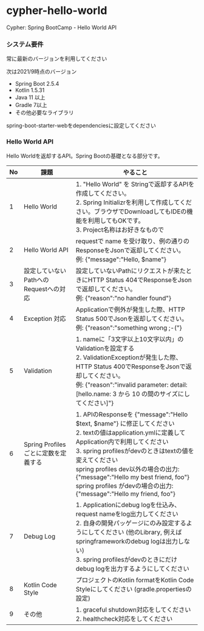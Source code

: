 # cypher-hello-world
Cypher: Spring BootCamp - Hello World API

### システム要件
常に最新のバージョンを利用してください

次は2021/9時点のバージョン

- Spring Boot 2.5.4
- Kotlin 1.5.31
- Java 11 以上
- Gradle 7以上
- その他必要なライブラリ

spring-boot-starter-webをdependenciesに設定してください

### Hello World API
Hello Worldを返却するAPI。Spring Bootの基礎となる部分です。

| No | 課題 | やること |
| --- | --- | --- |
| 1 | Hello World | 1. "Hello World" を Stringで返却するAPIを作成してください。<br>2. Spring Initializrを利用して作成してください。ブラウザでDownloadしてもIDEの機能を利用してもOKです。<br>3. Project名称はお好きなもので |
| 2 | Hello World API | requestで name  を受け取り、例の通りのResponseをJsonで返却してください。<br>例:  {"message":"Hello, $name"} |
| 3 | 設定していない PathへのRequestへの対応 | 設定していないPathにリクエストが来たときにHTTP Status 404でResponseをJsonで返却してください。<br>例: {"reason":"no handler found"} |
| 4 | Exception 対応 | Applicationで例外が発生した際、HTTP Status 500でJsonを返却してください。<br>例:  {"reason":"something wrong ;-("} |
| 5 | Validation | 1. nameに「3文字以上10文字以内」のValidationを設定する<br>2. ValidationExceptionが発生した際、HTTP Status 400でResponseをJsonで返却してください。<br>例: {"reason":"invalid parameter: detail: [hello.name: 3 から 10 の間のサイズにしてください]"} |
| 6 | Spring Profilesごとに定数を定義する | 1. APIのResponseを  {"message":"Hello $text, $name"} に修正してください<br>2. textの値はapplication.ymlに定義してApplication内で利用してください<br>3. spring profilesがdevのときはtextの値を変えてください<br>  spring profiles dev以外の場合の出力: {"message":"Hello my best friend, foo"}<br>  spring profiles がdevの場合の出力: {"message":"Hello my friend, foo"}  |
| 7 | Debug Log	| 1. Applicationにdebug logを仕込み、request nameをlog出力してください<br>2. 自身の開発パッゲージにのみ設定するようにしてください (他のLibrary, 例えばspringframeworkのdebug logは出力しない)<br>3. spring profilesがdevのときにだけdebug logを出力するようにしてください |
| 8 | Kotlin Code Style	| プロジェクトのKotlin formatをKotlin Code Styleにしてください (gradle.propertiesの設定) |
| 9 | その他 | 1. graceful shutdown対応をしてください<br>2. healthcheck対応をしてください |
